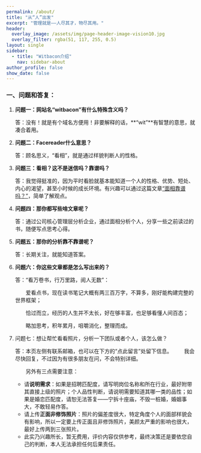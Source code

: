 ```yaml
---
permalink: /about/
title: "从“人”出发"
excerpt: "管理就是——人尽其才，物尽其用。"
header:
  overlay_image: /assets/img/page-header-image-vision10.jpg
  overlay_filter: rgba(51, 117, 255, 0.5)
layout: single
sidebar:
  - title: "Witbacon介绍"
    nav: sidebar-about
author_profile: false
show_date: false
---
```


### 一、问题和答复：

1. **问题一：网站名“witbacon”有什么特殊含义吗？**

   答：没有！就是有个域名方便用！非要解释的话，**“wit”**有智慧的意思，就凑合着用。

   

2. **问题二：Facereader什么意思？**

   答：顾名思义，“看相”，就是通过样貌判断人的性格。

   

3. **问题三：看相？这不是迷信吗？靠谱吗？**

   答：我觉得挺准的，因为平时看脸就基本能知道一个人的性格、优势、短处、内心的渴望，甚至小时候的成长环境。有兴趣可以通过这篇文章[“面相靠谱吗？”](/categories/faceread/)，简单了解观点。

   

4. **问题四：那你都写些啥文章呢？**

   答：通过公司核心管理层分析企业，通过面相分析个人，分享一些之前读过的书，随便写点思考心得。

   

5. **问题五：那你的分析靠不靠谱呢？**

   答：长期关注，就能知道答案。

   

6. **问题六：你这些文章都是怎么写出来的？**

   答：“看万卷书，行万里路，阅人无数”：
   
   &emsp;&emsp;爱看点书，现在读书笔记大概有两三百万字，不算多，刚好能构建完整的世界框架；
   
   &emsp;&emsp;恰过而立，经历的人生并不太长，好在够丰富，也足够看懂人间百态；
   
   &emsp;&emsp;略加思考，积年累月，咀嚼消化，整理而成。
   
   
   
7. 问题七：想让帮忙看看照片，分析一下团队或者个人，该怎么做？
   
   答：本页左侧有联系邮箱，也可以在下方的“点此留言”处留下信息。
   &emsp;&emsp;我会尽快回复，不过因为有很多朋友在问，不会特别详细。
   
   &emsp;&emsp;另外有三点需要注意：
   
   - 请**说明需求**：如果是招聘匹配度，请写明岗位名称和所在行业，最好附带其直接上级的照片；个人品性判断，请说明需要知道其哪一类的品性；如果是婚恋匹配度，请恕无法答复——宁拆十座庙，不毁一桩婚，婚姻事大，不敢轻易作答。
   - 请上传**正面非修饰照片**：照片的偏差度很大，特定角度个人的面部样貌会有影响，所以一定要上传正面且非修饰照片，美颜太严重的影响也很大，最好上传两到三张照片。
   - 此实乃兴趣所长，暂无费用，评价内容仅供参考，最终决策还是要依您自己的判断，本人无法承担任何后果责任。